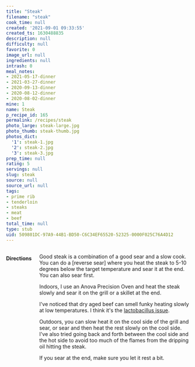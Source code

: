 ```yaml
---
title: "Steak"
filename: "steak"
cook_time: null
created: '2021-09-01 09:33:55'
created_ts: 1630488835
description: null
difficulty: null
favorite: 0
image_url: null
ingredients: null
intrash: 0
meal_notes:
- 2021-05-17-dinner
- 2021-03-27-dinner
- 2020-09-13-dinner
- 2020-08-12-dinner
- 2020-08-02-dinner
mine: 1
name: Steak
p_recipe_id: 165
permalink: /recipes/steak
photo_large: steak-large.jpg
photo_thumb: steak-thumb.jpg
photos_dict:
  '1': steak-1.jpg
  '2': steak-2.jpg
  '3': steak-3.jpg
prep_time: null
rating: 5
servings: null
slug: steak
source: null
source_url: null
tags:
- prime rib
- tenderloin
- steaks
- meat
- beef
total_time: null
type: stub
uid: 509801DC-97A9-44B1-BD50-C6C34EF65520-52325-0000F025C76A4D12
---
```

<div class="columns large-7 small-12" id="writeup">	</div><!-- #writeup -->
</div><!-- #row-one -->
<div class="row" id="row-two">	<div class="columns large-4 small-12" id="ingredients">	</div>	<div class="columns large-6 small-12" id="directions"><h4>Directions</h4><div class="box box-directions content"><p>Good steak is a combination of a good sear and a slow cook. You can do a [reverse sear] where you heat the steak to 5-10 degrees below the target temperature and sear it at the end. You can also sear first.</p>
<p>Indoors, I use an Anova Precision Oven and heat the steak slowly and sear it on the grill or a skillet at the end.</p>
<p>I've noticed that dry aged beef can smell funky heating slowly at low temperatures. I think it's the <a href="/pages/meat-and-temperatures">lactobacillus issue</a>.</p>
<p>Outdoors, you can slow heat it on the cool side of the grill and sear, or sear and then heat the rest slowly on the cool side. I've also tried going back and forth between the cool side and the hot side to avoid too much of the flames from the dripping oil hitting the steak.</p>
<p>If you sear at the end, make sure you let it rest a bit.</p>
</div>	</div>